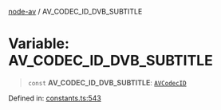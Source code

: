 [node-av](../globals.md) / AV\_CODEC\_ID\_DVB\_SUBTITLE

# Variable: AV\_CODEC\_ID\_DVB\_SUBTITLE

> `const` **AV\_CODEC\_ID\_DVB\_SUBTITLE**: [`AVCodecID`](../type-aliases/AVCodecID.md)

Defined in: [constants.ts:543](https://github.com/seydx/av/blob/f8631fc881b394300b1479f511d55cf1c370a87f/src/constants/constants.ts#L543)
